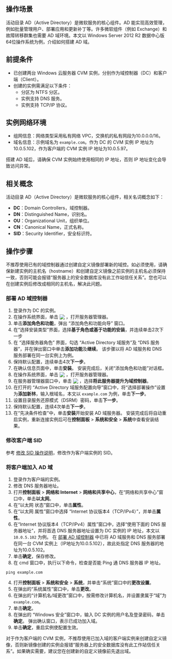 ## 操作场景
活动目录 AD（Active Directory）是微软服务的核心组件。AD 能实现高效管理，例如批量管理用户、部署应用和更新补丁等。许多微软组件（例如 Exchange）和故障转移群集也需要 AD 域环境。本文以 Windows Server 2012 R2 数据中心版64位操作系统为例，介绍如何搭建 AD 域。

## 前提条件

- 已创建两台 Windows 云服务器 CVM 实例，分别作为域控制器（DC）和客户端（Client）。
- 创建的实例需满足以下条件：
	- 分区为 NTFS 分区。
	- 实例支持 DNS 服务。
	- 实例支持 TCP/IP 协议。

## 实例网络环境
- 组网信息：网络类型采用私有网络 VPC，交换机的私有网段为10.0.0.0/16。
- 域名信息：示例域名为 `example.com`。作为 DC 的 CVM 实例 IP 地址为10.0.5.102，作为客户端的 CVM 实例 IP 地址为10.0.5.97。
<dx-alert infotype="notice" title="">
搭建 AD 域后，请确保 CVM 实例始终使用相同的 IP 地址，否则 IP 地址变化会导致访问异常。
</dx-alert>



## 相关概念
活动目录 AD（Active Directory）是微软服务的核心组件，相关名词概念如下：
- **DC**：Domain Controllers，域控制器。
- **DN**：Distinguished Name，识别名。
- **OU**：Organizational Unit，组织单位。
- **CN**：Canonical Name，正式名称。
- **SID**：Security Identifier，安全标识符。


## 操作步骤

<dx-alert infotype="explain" title="">
不推荐使用已有的域控制器通过创建自定义镜像部署新的域控。如必须使用，请确保新建实例的主机名（hostname）和创建自定义镜像之前实例的主机名必须保持一致，否则可能会报错“服务器上的安全数据库没有此工作站信任关系”。您也可以在创建实例后修改成相同的主机名，解决此问题。
</dx-alert>



### 部署 AD 域控制器[](id:Step1)
1. 登录作为 DC 的实例。
2. 在操作系统界面，单击 <img src="https://main.qcloudimg.com/raw/f779581f1ce3edfead8c725ce1504009.png" style="margin:-3px 0px"> ，打开服务器管理器。
3. 单击**添加角色和功能**，弹出 “添加角色和功能向导” 窗口。
4. 在“选择安装类型”界面，选择**基于角色或基于功能的安装**，并连续单击2次下一步
5. 在 “选择服务器角色” 界面，勾选  “Active Directory 域服务”及 “DNS 服务器”，并在弹出窗口中单击**添加功能**及**继续**。
该步骤以将 AD 域服务和 DNS 服务部署在同一台实例上为例。
6. 保持默认配置，连续单击4次**下一步**。
7. 在确认信息页面中，单击**安装**。
安装完成后，关闭“添加角色和功能”对话框。
8. 在操作系统界面，单击 <img src="https://main.qcloudimg.com/raw/f779581f1ce3edfead8c725ce1504009.png" style="margin:-3px 0px"> ，打开服务器管理器。
9. 在服务器管理器窗口中，单击 <img src="https://main.qcloudimg.com/raw/b7b26ebdfecb3b158adac1a37d7a23f3.png" style="margin:-3px 0px"> ，选择**将此服务器提升为域控制器**。
10. 在打开的 “Active Directory 域服务配置向导”窗口中，将“选择部署操作”设置为**添加新林**，输入根域名，本文以 `example.com` 为例，单击**下一步**。
11. 设置目录服务还原模式（DSRM）密码，单击**下一步**。
12. 保持默认配置，连续4次单击**下一步**。
13. 在“先决条件检查”中，单击**安装**开始安装 AD 域服务器。
安装完成后将自动重启实例，重新连接实例后可在**控制面板** > **系统和安全** > **系统**中查看安装结果。

### 修改客户端 SID
参考 [修改 SID 操作说明](https://intl.cloud.tencent.com/document/product/213/4829)，修改作为客户端实例的 SID。


### 将客户端加入 AD 域
1. 登录作为客户端的实例。
2. 修改 DNS 服务器地址。
  3. 打开**控制面板** > **网络和 Internet** > **网络和共享中心**，在“网络和共享中心”窗口中，单击**以太网**。
  2. 在“以太网 状态”窗口中，单击**属性**。
  3. 在“以太网 属性”窗口中选择 “Internet 协议版本4（TCP/IPv4）”，并单击**属性**。
  4. 在“Internet 协议版本4（TCP/IPv4）属性”窗口中，选择“使用下面的 DNS 服务器地址”，并将首选 DNS 服务器地址设置为 DC 实例的 IP 地址，本文以 `10.0.5.102` 为例。
    在 [部署 AD 域控制器](#Step1) 中已将 AD 域服务和 DNS 服务部署在同一台 CVM 实例上（IP地址为10.0.5.102），故此处指定 DNS 服务器的地址为10.0.5.102。
 5. 单击**确定**，保存修改。
3. 在 cmd 窗口中，执行以下命令，检查是否能 Ping 通 DNS 服务器 IP 地址。
```
ping example.com
```
4. 打开**控制面板** > **系统和安全** > **系统**，并单击“系统”窗口中的**更改设置**。
5. 在弹出的“系统属性”窗口中，单击**更改**。
6. 在弹出的“计算机名/域更改”窗口中，按需修改计算机名，并设置隶属于“域”为 `example.com`。
7. 单击**确定**。
8. 在弹出的 “Windows 安全”窗口中，输入 DC 实例的用户名及登录密码，单击**确定**。
弹出确认窗口，表示已成功加入域。
9. 单击**确定**，重启实例使配置生效。
<dx-alert infotype="explain" title="">
对于作为客户端的 CVM 实例，不推荐使用已加入域的客户端实例来创建自定义镜像，否则新镜像创建的实例会报错“服务器上的安全数据库没有此工作站信任关系”。如果确实需要，建议您在创建新的自定义镜像前先退出域。
</dx-alert>


